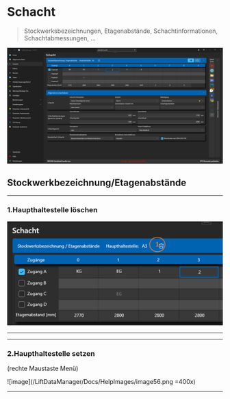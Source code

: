 # Schacht

>Stockwerksbezeichnungen, Etagenabstände, Schachtinformationen, Schachtabmessungen, ...  

![image](/LiftDataManager/Docs/HelpImages/image54.png)  

## Stockwerkbezeichnung/Etagenabstände

---

### 1.Haupthaltestelle löschen  

![image](/LiftDataManager/Docs/HelpImages/image55.png)  

---
---

### 2.Haupthaltestelle setzen

(rechte Maustaste Menü)  

![image](/LiftDataManager/Docs/HelpImages/image56.png =400x)  

---
[//]: # (Tags: Schacht | Stockwerksbezeichnungen | Etagenabstände | Schachtinformationen | Schachtabmessungen)  
